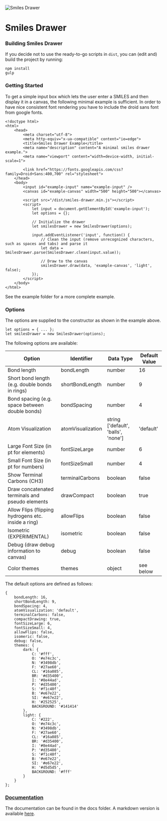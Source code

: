 ![Smiles Drawer](https://github.com/reymond-group/smilesDrawer/blob/master/logo.png?raw=true)
# Smiles Drawer
### Building Smiles Drawer
If you decide not to use the ready-to-go scripts in `dist`, you can (edit and) build the project by running:
```
npm install
gulp
```

### Getting Started
To get a simple input box which lets the user enter a SMILES and then display it in a canvas, the following minimal example is sufficient.
In order to have nice consistent font rendering you have to include the droid sans font from google fonts.
```
<!doctype html>
<html>
    <head>
        <meta charset="utf-8">
        <meta http-equiv="x-ua-compatible" content="ie=edge">
        <title>Smiles Drawer Example</title>
        <meta name="description" content="A minimal smiles drawer example.">
        <meta name="viewport" content="width=device-width, initial-scale=1">
    
        <link href="https://fonts.googleapis.com/css?family=Droid+Sans:400,700" rel="stylesheet">
    </head>
    <body>
        <input id="example-input" name="example-input" />
        <canvas id="example-canvas" width="500" height="500"></canvas>

        <script src="/dist/smiles-drawer.min.js"></script>
        <script>
            let input = document.getElementById('example-input');
            let options = {};
            
            // Initialize the drawer
            let smilesDrawer = new SmilesDrawer(options);
            
            input.addEventListener('input', function() {
                // Clean the input (remove unrecognized characters, such as spaces and tabs) and parse it
                let data = SmilesDrawer.parse(SmilesDrawer.clean(input.value));

                // Draw to the canvas
                smilesDrawer.draw(data, 'example-canvas', 'light', false);
            });
        </script>
    </body>
</html>
```
See the example folder for a more complete example.
### Options
The options are supplied to the constructor as shown in the example above.
```
let options = { ... };
let smilesDrawer = new SmilesDrawer(options);
```
The following options are available:

| Option | Identifier | Data Type | Default Value |
|---|---|---|---|
| Bond length | bondLength | number | 16 |
| Short bond length (e.g. double bonds in rings) | shortBondLength  | number | 9 |
| Bond spacing (e.g. space between double bonds) | bondSpacing | number | 4 |
| Atom Visualization | atomVisualization | string ['default', 'balls', 'none'] | 'default' |
| Large Font Size (in pt for elements) | fontSizeLarge | number | 6 |
| Small Font Size (in pt for numbers) | fontSizeSmall | number | 4 |
| Show Terminal Carbons (CH3) | terminalCarbons | boolean | false |
| Draw concatenated terminals and pseudo elements | drawCompact | boolean | true |
| Allow Flips (flipping hydrogens etc. inside a ring) | allowFlips | boolean | false |
| Isometric (EXPERIMENTAL) | isometric | boolean | false |
| Debug (draw debug information to canvas) | debug | boolean | false |
| Color themes | themes | object | see below |


The default options are defined as follows:
```
{
    bondLength: 16,
    shortBondLength: 9,
    bondSpacing: 4,
    atomVisualization: 'default',
    terminalCarbons: false,
    compactDrawing: true,
    fontSizeLarge: 6,
    fontSizeSmall: 4,
    allowFlips: false,
    isomeric: false,
    debug: false,
    themes: {
        dark: {
            C: '#fff',
            O: '#e74c3c',
            N: '#3498db',
            F: '#27ae60',
            CL: '#16a085',
            BR: '#d35400',
            I: '#8e44ad',
            P: '#d35400',
            S: '#f1c40f',
            B: '#e67e22',
            SI: '#e67e22',
            H: '#252525',
            BACKGROUND: '#141414'
        },
        light: {
            C: '#222',
            O: '#e74c3c',
            N: '#3498db',
            F: '#27ae60',
            CL: '#16a085',
            BR: '#d35400',
            I: '#8e44ad',
            P: '#d35400',
            S: '#f1c40f',
            B: '#e67e22',
            SI: '#e67e22',
            H: '#d5d5d5',
            BACKGROUND: '#fff'
        }
    }
};
```
### [Documentation](/doc/all.md)
The documentation can be found in the docs folder. A markdown version is available [here](/doc/all.md).
